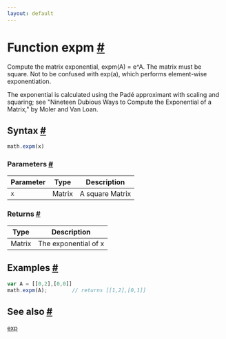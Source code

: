 ```yaml
---
layout: default
---
```


<!-- Note: This file is automatically generated from source code comments. Changes made in this file will be overridden. -->

<h1 id="function-expm">Function expm <a href="#function-expm" title="Permalink">#</a></h1>

Compute the matrix exponential, expm(A) = e^A. The matrix must be square.
Not to be confused with exp(a), which performs element-wise
exponentiation.

The exponential is calculated using the Padé approximant with scaling and
squaring; see "Nineteen Dubious Ways to Compute the Exponential of a
Matrix," by Moler and Van Loan.


<h2 id="syntax">Syntax <a href="#syntax" title="Permalink">#</a></h2>

```js
math.expm(x)
```

<h3 id="parameters">Parameters <a href="#parameters" title="Permalink">#</a></h3>

Parameter | Type | Description
--------- | ---- | -----------
`x` | Matrix | A square Matrix

<h3 id="returns">Returns <a href="#returns" title="Permalink">#</a></h3>

Type | Description
---- | -----------
Matrix | The exponential of x


<h2 id="examples">Examples <a href="#examples" title="Permalink">#</a></h2>

```js
var A = [[0,2],[0,0]]
math.expm(A);        // returns [[1,2],[0,1]]
```


<h2 id="see-also">See also <a href="#see-also" title="Permalink">#</a></h2>

[exp](exp.html)
